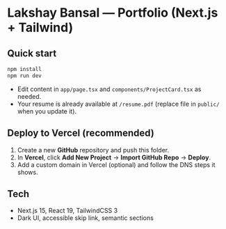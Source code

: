# Lakshay Bansal — Portfolio (Next.js + Tailwind)

## Quick start
```bash
npm install
npm run dev
```

- Edit content in `app/page.tsx` and `components/ProjectCard.tsx` as needed.
- Your resume is already available at `/resume.pdf` (replace file in `public/` when you update it).

## Deploy to Vercel (recommended)
1. Create a new **GitHub** repository and push this folder.
2. In **Vercel**, click **Add New Project** → **Import GitHub Repo** → **Deploy**.
3. Add a custom domain in Vercel (optional) and follow the DNS steps it shows.

## Tech
- Next.js 15, React 19, TailwindCSS 3
- Dark UI, accessible skip link, semantic sections
